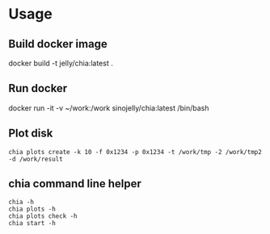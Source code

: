 # Usage

## Build docker image
docker build -t jelly/chia:latest .

## Run docker
docker run -it -v ~/work:/work sinojelly/chia:latest /bin/bash

## Plot disk
```
chia plots create -k 10 -f 0x1234 -p 0x1234 -t /work/tmp -2 /work/tmp2 -d /work/result
```


## chia command line helper
```
chia -h
chia plots -h
chia plots check -h
chia start -h
```
